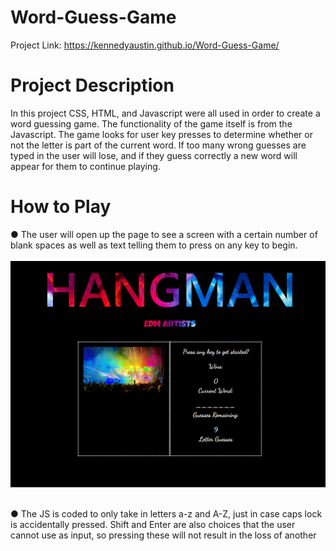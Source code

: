 # Word-Guess-Game

Project Link: https://kennedyaustin.github.io/Word-Guess-Game/

# Project Description

In this project CSS, HTML, and Javascript were all used in order to create a word guessing game. The functionality of the game itself is from the Javascript. The game looks for user key presses to determine whether or not the letter is part of the current word. If too many wrong guesses are typed in the user will lose, and if they guess correctly a new word will appear for them to continue playing.

# How to Play

● The user will open up the page to see a screen with a certain number of blank spaces as well as text telling them to press on any key to begin. <br><br>
![](WordGameSS/Start.png) <br><br> 

● The JS is coded to only take in letters a-z and A-Z, just in case caps lock is accidentally pressed. Shift and Enter are also choices that the user cannot use as input, so pressing these will not result in the loss of another 
